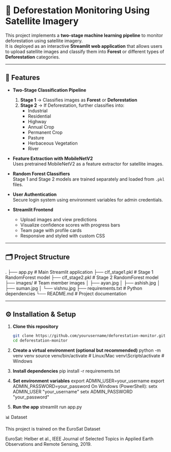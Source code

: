 # 🌳 Deforestation Monitoring Using Satellite Imagery

This project implements a **two-stage machine learning pipeline** to monitor deforestation using satellite imagery.  
It is deployed as an interactive **Streamlit web application** that allows users to upload satellite images and classify them into **Forest** or different types of **Deforestation** categories.

---

## 🚀 Features

- **Two-Stage Classification Pipeline**  
  1. **Stage 1** → Classifies images as **Forest** or **Deforestation**  
  2. **Stage 2** → If Deforestation, further classifies into:
     - Industrial  
     - Residential  
     - Highway  
     - Annual Crop  
     - Permanent Crop  
     - Pasture  
     - Herbaceous Vegetation  
     - River  

- **Feature Extraction with MobileNetV2**  
  Uses pretrained MobileNetV2 as a feature extractor for satellite images.  

- **Random Forest Classifiers**  
  Stage 1 and Stage 2 models are trained separately and loaded from `.pkl` files.  

- **User Authentication**  
  Secure login system using environment variables for admin credentials.  

- **Streamlit Frontend**  
  - Upload images and view predictions  
  - Visualize confidence scores with progress bars  
  - Team page with profile cards  
  - Responsive and styled with custom CSS  

---

## 🗂️ Project Structure
.
├── app.py # Main Streamlit application
├── clf_stage1.pkl # Stage 1 RandomForest model
├── clf_stage2.pkl # Stage 2 RandomForest model
├── images/ # Team member images
│ ├── ayan.jpg
│ ├── ashish.jpg
│ ├── suman.jpg
│ └── vishnu.jpg
├── requirements.txt # Python dependencies
└── README.md # Project documentation

---

## ⚙️ Installation & Setup

1. **Clone this repository**
   ```bash
   git clone https://github.com/yourusername/deforestation-monitor.git
   cd deforestation-monitor
   
2. **Create a virtual environment (optional but recommended)**
   python -m venv venv
   source venv/bin/activate   # Linux/Mac
   venv\Scripts\activate      # Windows

3. **Install dependencies**
   pip install -r requirements.txt

4. **Set environment variables**
   export ADMIN_USER=your_username
   export ADMIN_PASSWORD=your_password
   On Windows (PowerShell):
     setx ADMIN_USER "your_username"
     setx ADMIN_PASSWORD "your_password"

5. **Run the app**
   streamlit run app.py

📊 Dataset

This project is trained on the EuroSat Dataset

EuroSat: Helber et al., IEEE Journal of Selected Topics in Applied Earth Observations and Remote Sensing, 2019.

